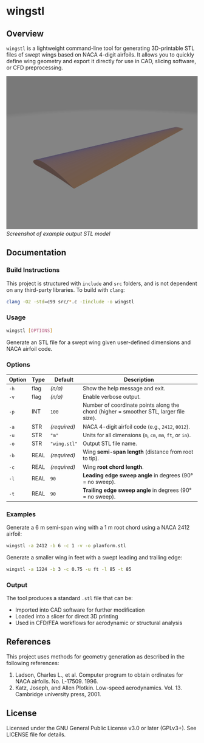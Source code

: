 # wingstl
## Overview
`wingstl` is a lightweight command-line tool for generating 3D-printable STL files of swept wings based on NACA 4-digit airfoils.
It allows you to quickly define wing geometry and export it directly for use in CAD, slicing software, or CFD preprocessing.

![Alt text](images/wing.png)
*Screenshot of example output STL model*

## Documentation
### Build Instructions
This project is structured with `include` and `src` folders, and is not dependent on any third-party libraries. To build with `clang`:
```bash
clang -O2 -std=c99 src/*.c -Iinclude -o wingstl
```

### Usage
```bash
wingstl [OPTIONS]
```
Generate an STL file for a swept wing given user-defined dimensions and NACA airfoil code.

### Options

| Option | Type | Default      | Description                                                                            |
| ------ | ---- | ------------ | -------------------------------------------------------------------------------------- |
| `-h`   | flag | *(n/a)*      | Show the help message and exit.                                                        |
| `-v`   | flag | *(n/a)*      | Enable verbose output.                                                                 |
| `-p`   | INT  | `100`        | Number of coordinate points along the chord (higher = smoother STL, larger file size). |
| `-a`   | STR  | *(required)* | NACA 4-digit airfoil code (e.g., `2412`, `0012`).                                      |
| `-u`   | STR  | `"m"`        | Units for all dimensions (`m`, `cm`, `mm`, `ft`, or `in`).                             |
| `-o`   | STR  | `"wing.stl"` | Output STL file name.                                                                  |
| `-b`   | REAL | *(required)* | Wing **semi-span length** (distance from root to tip).                                 |
| `-c`   | REAL | *(required)* | Wing **root chord length**.                                                            |
| `-l`   | REAL | `90`         | **Leading edge sweep angle** in degrees (90° = no sweep).                              |
| `-t`   | REAL | `90`         | **Trailing edge sweep angle** in degrees (90° = no sweep).                             |

### Examples
Generate a 6 m semi-span wing with a 1 m root chord using a NACA 2412 airfoil:
```bash
wingstl -a 2412 -b 6 -c 1 -v -o planform.stl
```
Generate a smaller wing in feet with a swept leading and trailing edge:
```bash
wingstl -a 1224 -b 3 -c 0.75 -u ft -l 85 -t 85

```
### Output
The tool produces a standard `.stl` file that can be:
* Imported into CAD software for further modification
* Loaded into a slicer for direct 3D printing
* Used in CFD/FEA workflows for aerodynamic or structural analysis

## References
This project uses methods for geometry generation as described in the following references:
1. Ladson, Charles L., et al. Computer program to obtain ordinates for NACA airfoils. No. L-17509. 1996.
2. Katz, Joseph, and Allen Plotkin. Low-speed aerodynamics. Vol. 13. Cambridge university press, 2001.

## License
Licensed under the GNU General Public License v3.0 or later (GPLv3+). See LICENSE file for details.